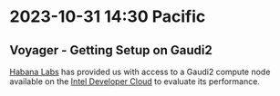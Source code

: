 # 2023-10-31 14:30 Pacific

## Voyager - Getting Setup on Gaudi2

 [Habana Labs](https://habana.ai) has provided us with access to a Gaudi2 compute node available on the [Intel Developer Cloud](https://cloud.intel.com) to evaluate its performance.
